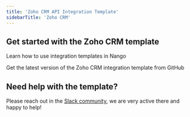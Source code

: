 ```yaml
---
title: 'Zoho CRM API Integration Template'
sidebarTitle: 'Zoho CRM'
---
```


## Get started with the Zoho CRM template

<Card title="How to use integration templates"
      href="/understand/concepts/templates"
      icon="book-open">
    Learn how to use integration templates in Nango


<Card title="Get the Zoho CRM template"
      href="https://github.com/NangoHQ/nango/tree/master/integration-templates/zoho-crm"
      icon="github">
    Get the latest version of the Zoho CRM integration template from GitHub


## Need help with the template?
Please reach out in the [Slack community](https://nango.dev/slack), we are very active there and happy to help!
